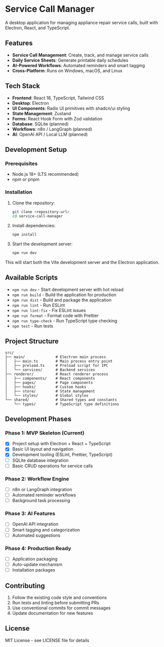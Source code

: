 # Service Call Manager

A desktop application for managing appliance repair service calls, built with Electron, React, and TypeScript.

## Features

- **Service Call Management**: Create, track, and manage service calls
- **Daily Service Sheets**: Generate printable daily schedules
- **AI-Powered Workflows**: Automated reminders and smart tagging
- **Cross-Platform**: Runs on Windows, macOS, and Linux

## Tech Stack

- **Frontend**: React 18, TypeScript, Tailwind CSS
- **Desktop**: Electron
- **UI Components**: Radix UI primitives with shadcn/ui styling
- **State Management**: Zustand
- **Forms**: React Hook Form with Zod validation
- **Database**: SQLite (planned)
- **Workflows**: n8n / LangGraph (planned)
- **AI**: OpenAI API / Local LLM (planned)

## Development Setup

### Prerequisites

- Node.js 18+ (LTS recommended)
- npm or pnpm

### Installation

1. Clone the repository:
   ```bash
   git clone <repository-url>
   cd service-call-manager
   ```

2. Install dependencies:
   ```bash
   npm install
   ```

3. Start the development server:
   ```bash
   npm run dev
   ```

This will start both the Vite development server and the Electron application.

## Available Scripts

- `npm run dev` - Start development server with hot reload
- `npm run build` - Build the application for production
- `npm run dist` - Build and package the application
- `npm run lint` - Run ESLint
- `npm run lint:fix` - Fix ESLint issues
- `npm run format` - Format code with Prettier
- `npm run type-check` - Run TypeScript type checking
- `npm test` - Run tests

## Project Structure

```
src/
├── main/              # Electron main process
│   ├── main.ts        # Main process entry point
│   ├── preload.ts     # Preload script for IPC
│   └── services/      # Backend services
├── renderer/          # React renderer process
│   ├── components/    # React components
│   ├── pages/         # Page components
│   ├── hooks/         # Custom hooks
│   ├── store/         # State management
│   └── styles/        # Global styles
└── shared/            # Shared types and constants
    └── types/         # TypeScript type definitions
```

## Development Phases

### Phase 1: MVP Skeleton (Current)
- [x] Project setup with Electron + React + TypeScript
- [x] Basic UI layout and navigation
- [x] Development tooling (ESLint, Prettier, TypeScript)
- [ ] SQLite database integration
- [ ] Basic CRUD operations for service calls

### Phase 2: Workflow Engine
- [ ] n8n or LangGraph integration
- [ ] Automated reminder workflows
- [ ] Background task processing

### Phase 3: AI Features
- [ ] OpenAI API integration
- [ ] Smart tagging and categorization
- [ ] Automated suggestions

### Phase 4: Production Ready
- [ ] Application packaging
- [ ] Auto-update mechanism
- [ ] Installation packages

## Contributing

1. Follow the existing code style and conventions
2. Run tests and linting before submitting PRs
3. Use conventional commits for commit messages
4. Update documentation for new features

## License

MIT License - see LICENSE file for details 